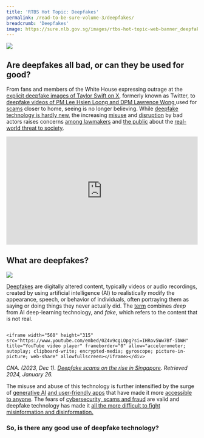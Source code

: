 ```yaml
---
title: 'RTBS Hot Topic: Deepfakes'
permalink: /read-to-be-sure-volume-3/deepfakes/
breadcrumb: 'Deepfakes'
image: https://sure.nlb.gov.sg/images/rtbs-hot-topic-web-banner_deepfake.png
---
```


![](https://sure.nlb.gov.sg/images/rtbs-hot-topic-web-banner_deepfake.png)

## **Are deepfakes all bad, or can they be used for good?**

 

From fans and members of the White House expressing outrage at the [explicit deepfake images of Taylor Swift on X](https://www.straitstimes.com/world/united-states/fake-online-images-of-taylor-swift-alarm-white-house), formerly known as Twitter, to [deepfake videos of PM Lee Hsien Loong and DPM Lawrence Wong ](https://www.channelnewsasia.com/commentary/deepfake-pm-lee-scam-danger-disinformation-election-4050821)used for [scams](https://www.channelnewsasia.com/singapore/deepfake-video-pm-lee-investment-scam-4012946) closer to home, seeing is no longer believing. While [deepfake technology is hardly new](https://www.britannica.com/technology/deepfake), the increasing  [misuse](https://www.reuters.com/article/idUSL1N33P28O/) and [disruption](https://time.com/6565446/biden-deepfake-audio/) by bad actors raises concerns [ among lawmakers](https://www.nbcnews.com/politics/artificial-intelligence-deepfakes-2024-election-states-rcna129525) and [the public](https://itbrief.co.nz/story/research-finds-millennials-and-boomers-fear-deepfakes-and-biometrics-most-of-future-tech) about the [real-world threat to society](https://www.straitstimes.com/tech/public-urged-to-be-on-guard-as-deepfake-content-will-grow-more-sophisticated-experts). 

<style>.embed-container { position: relative; padding-bottom: 56.25%; height: 0; overflow: hidden; max-width: 100%; } .embed-container iframe, .embed-container object, .embed-container embed { position: absolute; top: 0; left: 0; width: 100%; height: 100%; }</style><div class='embed-container'>
<iframe width="560" height="315" src=https://www.youtube.com/embed/MpJRHNjyU0g?si=yhiIpL1o3bQ-AI8g title="YouTube video player" frameborder="0" allow="accelerometer; autoplay; clipboard-write; encrypted-media; gyroscope; picture-in-picture; web-share" allowfullscreen></iframe></div>

  

## What are deepfakes? 

![](https://sure.nlb.gov.sg/images/rtbs-hot-topic-web-banner_deepfake2.png)

[Deepfakes](https://www.wionews.com/entertainment/lifestyle/news-explained-what-are-deepfakes-and-how-to-spot-them-655753) are digitally altered content, typically videos or audio recordings, created by using artificial intelligence (AI) to realistically modify the appearance, speech, or behavior of individuals, often portraying them as saying or doing things they never actually did. The [term](https://www.britannica.com/technology/deepfake) combines *deep* from AI deep-learning technology, and *fake*, which refers to the content that is not real. 

<style>.embed-container { position: relative; padding-bottom: 56.25%; height: 0; overflow: hidden; max-width: 100%; } .embed-container iframe, .embed-container object, .embed-container embed { position: absolute; top: 0; left: 0; width: 100%; height: 100%; }</style><div class='embed-container'>
    <iframe width="560" height="315" src="https://www.youtube.com/embed/0Z4v9cgLOpg?si=IHRov5Ww7Bf-ibWH" title="YouTube video player" frameborder="0" allow="accelerometer; autoplay; clipboard-write; encrypted-media; gyroscope; picture-in-picture; web-share" allowfullscreen></iframe></div>

*CNA. (2023, Dec 1). [Deepfake scams on the rise in Singapore](https://youtu.be/0Z4v9cgLOpg?si=2xy80oFF-4JofWNw). Retrieved 2024, January 26.* 



The misuse and abuse of this technology is further intensified by the surge of [generative AI](https://oecd.ai/en/incidents/21884) [ and user-friendly apps](https://www.wired.com/story/cheap-easy-deepfakes-closer-real-thing/) that have made it more [accessible to anyone](https://www.bloomberg.com/news/articles/2023-09-20/deepfakes-what-are-fake-ai-video-dangers-and-how-to-spot-them). The fears of [cybersecurity, scams and fraud](https://www.straitstimes.com/singapore/scammers-use-deepfakes-to-create-voice-recordings-and-videos-of-victims-family-friends-to-trick-them) are valid and deepfake technology has made it [all the more difficult to fight misinformation and disinformation.](https://theconversation.com/fake-biden-robocall-to-new-hampshire-voters-highlights-how-easy-it-is-to-make-deepfakes-and-how-hard-it-is-to-defend-against-ai-generated-disinformation-221744) 

###  So, is there any good use of deepfake technology? 



![](https://sure.nlb.gov.sg/images/pexels-google-deepmind-18069696.jpg)

[Photo by Google DeepMind from Pexels](https://www.pexels.com/photo/an-artist-s-illustration-of-artificial-intelligence-ai-this-illustration-depicts-language-models-which-generate-text-it-was-created-by-wes-cockx-as-part-of-the-visualising-ai-project-l-18069696/)



Deepfakes serve as a powerful illustration of how generative AI has the potential for good across different fields such as e-commerce, healthcare, art, education and entertainment. In the world of advertising, it can help [break down linguistic barriers](https://www.wipo.int/wipo_magazine/en/2022/02/article_0003.html) as in the case David Beckham’s “Malaria No More” campaign where the famous footballer “delivered” the messages in 9 different languages. [Hollywood is already using “de-aging technology”](https://screenrant.com/movies-deepfake-technology-change-hollywood-how/) to bring back performers who have passed on or achieve realistic depictions of their younger selves. There is also the promise of [making education more engaging, interactive and accessible](https://techinformed.com/deepfakes-for-good-how-synthetic-media-is-transforming-business/) through deepfake in the classrooms. Similar AI-generated video technology used in deepfakes for hoaxes and bogus content has also been used as [a form of entertainment](https://youtu.be/jnNQEiPs5r0?si=8LSSb0-5hXqMQQ-z) particularly on social media (see “[deeptomcruise](https://edition.cnn.com/2021/08/06/tech/tom-cruise-deepfake-tiktok-company/index.html)”).

 

According to a Bloomberg article, the potential of deepfake technology has attracted [serious investments from venture capitalists](https://www.bloomberg.com/news/newsletters/2023-05-17/deepfake-detection-tech-becomes-a-focus-for-venture-capital) (VC) with USD$187.7 million invested in 2022, up from USD$1 million in 2017. This trend is expected to continue as more use cases emerge. New York-based startup, Runway (its technology was behind the Oscar-winning film *[Everything Everywhere All at Once](https://time.com/collection/time100-companies-2023/6285166/runway/)*) secured USD[$141 million funding in 2023](https://techcrunch.com/2023/06/29/runway-a-startup-building-generative-ai-for-content-creators-raises-141m/) not just from traditional VCs but from tech giants Google, Nvidia and Salesforce. Additionally, deepfake media detection startups have also seen investments in 2023: [Reality Defender](https://finance.yahoo.com/news/deepfake-detection-platform-reality-defender-122200225.html) raised USD$15 million while [Deepmedia signed a USD$25 million contract with the U.S. Department of Defense](https://asia.nikkei.com/Business/Technology/Deepfake-spotting-startup-eyes-Asian-government-clients).

 

Tackling the problems of deepfake is not easy. In addition to developing [more detection tools](https://www.euronews.com/next/2024/01/24/plagiarism-fakes-and-copycats-these-are-the-best-tools-to-spot-ai-generated-content), [lawmakers](https://www.nbcnews.com/politics/states-turn-attention-regulating-ai-deepfakes-2024-rcna135122) across the world are [proposing bills](https://news.bloomberglaw.com/ip-law/ai-deepfakes-bill-pushes-publicity-rights-spurs-speech-concerns) and exploring new [regulations](https://www.openaccessgovernment.org/uk-considers-clear-labeling-law-combat-ai-deepfakes/161861/), and social media companies are [updating their policies](https://techcrunch.com/2023/11/14/youtube-adapts-its-policies-for-the-coming-surge-of-ai-videos/?guccounter=1). Others have looked to [public education](https://news.mit.edu/2022/fostering-media-literacy-age-deepfakes-0217) and equipping people with [critical thinking skills](https://theconversation.com/deepfakes-how-to-empower-youth-to-fight-the-threat-of-misinformation-and-disinformation-221171) to safeguard the digital world. 

 

<style>.embed-container { position: relative; padding-bottom: 56.25%; height: 0; overflow: hidden; max-width: 100%; } .embed-container iframe, .embed-container object, .embed-container embed { position: absolute; top: 0; left: 0; width: 100%; height: 100%; }</style><div class='embed-container'>
<iframe width="560" height="315" src="https://www.youtube.com/embed/Z-jkODdn43I?si=mkf02X1LbKO620bd" title="YouTube video player" frameborder="0" allow="accelerometer; autoplay; clipboard-write; encrypted-media; gyroscope; picture-in-picture; web-share" allowfullscreen></iframe></div>

*CNA. 2024, January 10. How to report deepfake scam ads on social media. Retrieved 2024, February 26.* 



**So, do you think that deepfake technology can ever make a positive impact?**



<table border="2" style="background-color:#FFFFFF;border-collapse:collapse;border:2px solid #000000;color:#000000;width:100%" cellpadding="3" cellspacing="3">
	<tr>
        <th style="width:50%"><font size=5>Yes, deepfake technology is being used for good.</font></th>
        <th><font size=5>No, deepfake technology is far too riddled with problems. </font></th>
	</tr>
	<tr>
		<td><b>Deepfakes can be used for educational purposes.</b>
<br><br>
Deepfake technology can be used for educational purposes. <a href="https://www.smithsonianmag.com/smart-news/this-deepfake-exhibition-shows-how-convincing-the-new-technology-can-be-180979619/">Museums</a> have brought “art and history to life” as in the case of <a href="https://www.theverge.com/2019/5/10/18540953/salvador-dali-lives-deepfake-museum">Dali Lives</a> exhibition and Samsung’s AI research lab’s <a href="https://www.bbc.com/news/technology-48395521">Mona Lisa</a>. There are positive use cases of deepfakes in the classroom such as engaging with <a href="https://www.techlearning.com/news/how-to-teach-with-deep-fake-technology">historical figures</a>.
<br><br>
</td>
		<td><b>Deepfakes can mislead and misinform, undermining public trust.</b>
<br><br>
There is a growing number of deepfakes of political figures such as <a href="https://factcheck.afp.com/doc.afp.com.33YP34M">US President Biden</a>, Slovakia’s <a href="https://www.wired.co.uk/article/slovakia-election-deepfakes">election candidates</a> discussing how to rig votes and <a href="https://www.theguardian.com/world/2022/mar/19/russia-ukraine-infowar-deepfakes">Ukraine President Zelenskiy’s</a> call to lay down arms. These are but the tip of the iceberg of the waves of disinformation arising from deepfake technology. Experts and lawmakers caution that deepfakes could harm reputation and <a href="https://www.bbc.com/news/uk-politics-67518511">disrupt elections globally</a>. 
 </td>
	</tr>
	<tr>
		<td><b>Deepfake could potentially improve healthcare and accessibility.</b>	 
<br><br>
Generative adversarial networks (GAN), the algorithms behind deepfakes, could assist in the <a href="https://www.technologyreview.com/2019/07/05/134286/ai-deepfakes-gans-medical-cancer-diagnosis/">accuracy of cancer</a> and <a href="https://www.prnewswire.com/news-releases/synthetic-medical-imaging-how-deepfakes-could-improve-healthcare-301611438.html">dental</a> diagnosis and <a href="https://www.voxweb.nl/english/professor-lets-victims-talk-to-a-deepfake-to-process-their-trauma">therapy</a>. Patients who suffer from voice loss could possibly <a href="https://www.cbsnews.com/news/artificial-intelligence-als-patients-preserve-voice-lou-gehrigs-disease/">preserve or reclaim their voices</a> with <a href="https://www.yahoo.com/lifestyle/deepfake-tech-gives-val-kilmer-192409197.html">deepfake audio</a>. There is also the possibility of removing language barriers for <a href="https://www.theverge.com/2021/5/18/22430340/deepfake-dubs-dubbing-film-tv-flawless-startup">entertainment</a>, <a href="https://timreview.ca/article/1282">communication and education</a> purposes. 
</td>
        <td><b>The use of deepfakes is worsening online harms against women. </b> 
<br><br>
While edited images or video are not a new concept, AI technology like deepfake has made the <a href="https://www.straitstimes.com/singapore/no-recent-spike-in-tech-facilitated-sexual-harm-but-ai-poses-concern-for-future-women-s-groups">process easier and more accessible</a>. <a href="https://www.vogue.com/article/scary-reality-of-deepfakes-online-abuse">Non-consensual creation</a> of graphic images and videos are putting <a href="https://edition.cnn.com/2023/10/29/opinions/deepfake-pornography-thriving-business-compton-hamlyn/index.html">girls and women at increased risk of online harms</a>, as in the <a href="https://theconversation.com/cyberbullying-girls-with-pornographic-deepfakes-is-a-form-of-misogyny-217182">cyberbullying</a> case of <a href="https://www.bbc.com/news/world-europe-66877718">young girls</a> in <a href="https://edition.cnn.com/2023/09/20/europe/spain-deepfake-images-investigation-scli-intl/index.html">Spain</a> and harassment of celebrities like <a href="https://www.straitstimes.com/world/united-states/fake-online-images-of-taylor-swift-alarm-white-house">Taylor Swift</a>. Some believe too that with more women becoming victims of deepfake, <a href="https://www.vogue.com/article/scary-reality-of-deepfakes-online-abuse">“we face a future where women’s voices are traded and their voices muted”</a>.  
<br><br>            
</td>
	</tr>
	<tr>
		<td><b>Entertainment industry stand to gain from the use of deepfake technology.</b>
<br><br>
There are countless applications of deepfake technology in the entertainment industry – from recreating scenes with unavailable actors or depicting them younger as in the case of the ‘de-aged’ Mark Hamill in <a href="https://www.youtube.com/watch?v=wrHXA2cSpNU">The Mandalorian</a> and Harrison Ford in <a href="https://www.wired.co.uk/article/indiana-jones-and-the-dial-of-destiny-de-aging-tech">Indiana Jones and the Dial of Destiny</a> to exploring new <a href="https://www.analyticsinsight.net/deepfake-in-entertainment-impact-on-film-and-television/">creative expressions</a>. Production companies could <a href="https://www.dataart.com/blog/positive-applications-for-deepfake-technology-by-max-kalmykov">save money and time</a> by leveraging on deepfake technology to edit or alter videos without requiring a reshoot. <a href="https://www.wipo.int/wipo_magazine/en/2022/02/article_0003.html">Celebrities or influencers could also create personalised messages</a> or increase their reach and presence globally as seen in footballer Lionel Messi’s partnership with PepsiCo, which enabled fans to <a href="https://www.synthesia.io/post/messi">generate customised video messages using his deepfake avatar</a> in 8 different languages.  
</td>
		<td><b>Deepfake scams are the latest addition to generative AI scams.</b>  
<br><br>Scammers can use deepfake technology to create <a href="https://www.straitstimes.com/singapore/scammers-use-deepfakes-to-create-voice-recordings-and-videos-of-victims-family-friends-to-trick-them">voice recordings to trick victims</a> into <a href="https://www.reuters.com/technology/deepfake-scam-china-fans-worries-over-ai-driven-fraud-2023-05-22/">transferring money</a>, or produce promotional videos that realistically feature <a href="https://youtu.be/0Qpxecldv4A?si=NHM11wCOo9uVoqGv">celebrities</a> or <a href="https://www.theguardian.com/technology/2024/jan/12/deepfake-video-adverts-sunak-facebook-alarm-ai-risk-election">politicians endorsing products and services that they never did</a>. In fact, in January 2024, it was reported that YouTube has <a hhref="https://me.mashable.com/tech/37461/youtube-deletes-1000-scam-videos-with-ai-generated-celebrity-ads">deleted more than 1,000 deepfake advertisements</a> featuring renowned personalities. Experts are concerned that as such technologies go mainstream <a href="https://www.cbsnews.com/sanfrancisco/news/ai-deepfakes-experts-warn-election-impacts-as-social-media-guardrails-fade/">without strong guardrails</a>, we will see an <a href="https://www.bnnbloomberg.ca/deepfake-imposter-scams-are-driving-a-new-wave-of-fraud-1.1961843">increase</a> in the volume and customisation of such cybercrimes.
</td>
	</tr>
</table>




## **Recommended Resources** 

 

### Videos

<style>.embed-container { position: relative; padding-bottom: 56.25%; height: 0; overflow: hidden; max-width: 100%; } .embed-container iframe, .embed-container object, .embed-container embed { position: absolute; top: 0; left: 0; width: 100%; height: 100%; }</style><div class='embed-container'>
<iframe width="560" height="315" src="https://www.youtube.com/embed/NBd9-8b6P0U?si=iC8XvLSbIsIHQTO9" title="YouTube video player" frameborder="0" allow="accelerometer; autoplay; clipboard-write; encrypted-media; gyroscope; picture-in-picture; web-share" allowfullscreen></iframe></div>

*MSNBC. (2024, Jan 26). [Is 2024 going to be the ‘deepfake’ election?](https://youtu.be/NBd9-8b6P0U?si=rvVIlFMXBfuPCrni) Retrieved 2024, January 26.*



<style>.embed-container { position: relative; padding-bottom: 56.25%; height: 0; overflow: hidden; max-width: 100%; } .embed-container iframe, .embed-container object, .embed-container embed { position: absolute; top: 0; left: 0; width: 100%; height: 100%; }</style><div class='embed-container'>
<iframe width="560" height="315" src="https://www.youtube.com/embed/0Z4v9cgLOpg?si=YQZm4aDp91KCwno4" title="YouTube video player" frameborder="0" allow="accelerometer; autoplay; clipboard-write; encrypted-media; gyroscope; picture-in-picture; web-share" allowfullscreen></iframe></div>

*CNA. (2023, Dec 1). [Deepfake scams on the rise in Singapore](https://youtu.be/0Z4v9cgLOpg?si=2xy80oFF-4JofWNw). Retrieved 2024, January 26. <br>*



<style>.embed-container { position: relative; padding-bottom: 56.25%; height: 0; overflow: hidden; max-width: 100%; } .embed-container iframe, .embed-container object, .embed-container embed { position: absolute; top: 0; left: 0; width: 100%; height: 100%; }</style><div class='embed-container'>
<iframe width="560" height="315" src="https://www.youtube.com/embed/gFRxyOjr4Gg?si=d5Lr5fl3aqnyDFDn" title="YouTube video player" frameborder="0" allow="accelerometer; autoplay; clipboard-write; encrypted-media; gyroscope; picture-in-picture; web-share" allowfullscreen></iframe></div>

*Channel 4 News. (2023, July 8). [How do we prevent AI from creating deepfakes?](https://youtu.be/gFRxyOjr4Gg?si=1vQ-4tPweOgd8WZi) Retrieved 2024, January 26.*



<style>.embed-container { position: relative; padding-bottom: 56.25%; height: 0; overflow: hidden; max-width: 100%; } .embed-container iframe, .embed-container object, .embed-container embed { position: absolute; top: 0; left: 0; width: 100%; height: 100%; }</style><div class='embed-container'>
<iframe width="560" height="315" src="https://www.youtube.com/embed/SHSmo72oVao?si=hRhVxBLiO9sWhyWs" title="YouTube video player" frameborder="0" allow="accelerometer; autoplay; clipboard-write; encrypted-media; gyroscope; picture-in-picture; web-share" allowfullscreen></iframe></div>

*TED. (2023, May 19). [The Incredible Creativity of Deepfakes – and the Worrying Future of AI.](https://youtu.be/SHSmo72oVao?si=uaJZqlI3K5R7YJZu) Retrieved 2024, January 26.* 





### Websites

Axelrod, J. (2024, Jan 18). [Think deepfakes are bad? ‘Cheapfakes’ are far more dangerous](https://www.thedailybeast.com/think-deepfakes-are-bad-cheapfakes-are-far-more-dangerous). *The Daily Beast.* Retrieved 2024, January 25. 

Leong, D. (2024, Jan 17). [Commentary: PM Lee’s deepfake video and the risk when seeing is no longer believing](https://www.channelnewsasia.com/commentary/deepfake-pm-lee-scam-danger-disinformation-election-4050821). *CNA*. Retrieved 2024, January 25. 

Katira, Kirti. (2023, Dec 27). [Explained. What are deepfakes and how to spot them?](https://www.wionews.com/entertainment/lifestyle/news-explained-what-are-deepfakes-and-how-to-spot-them-655753) *Wionews.* Retrieved 2024, January 26.

Patterson, D. (2023, October 5). [Deepfakes for good? How synthetic media is transforming business](https://techinformed.com/deepfakes-for-good-how-synthetic-media-is-transforming-business/). *Tech Informed.* Retrieved 2024, January 24. 

 

### Podcasts

The New Yorker. (2023, November 15). [We’ve been wrong to worry about deepfakes (so far)](https://www.newyorker.com/podcast/political-scene/weve-been-wrong-to-worry-about-deepfakes-so-far). Retrieved 2024, January 29.  

Northwestern University’s Roberta Buffett Institute for Global Affairs. (2023, May 21*). [Breaking Boundaries: The Future of Deepfakes with V.S. Subrahmanian, PhD](https://buffett.northwestern.edu/news/breaking-boundaries-podcast/future-of-deepfakes-with-vs-subrahmanian.html)*. Retrieved 2024, January 29. 

NPR. (2023, April 27). [AI-generated deepfakes are moving fast. Policymakers can’t keep up](https://www.npr.org/2023/04/27/1172387911/how-can-people-spot-fake-images-created-by-artificial-intelligence). Retrieved 2024, January 29. 

BBC. (2022, May 17). [The future will be synthesized: Deepfakes for disinformation](https://www.bbc.co.uk/sounds/play/m0017cmd). Retrieved 2024, January 29. 

 

### NLB eBooks	

<table border="2" style="background-color:#FFFFFF;border-collapse:collapse;border:2px solid #000000;color:#000000;width:100%" cellpadding="3" cellspacing="3">
	<tr>
        <th style="width:50%"></th>
        <th></th>
	</tr>
	<tr>
        <td><a href="https://nlb.overdrive.com/media/5787734"><img src="https://sure.nlb.gov.sg/images/rtbs-vol3-iss4-bookcover1.jpg"></a></td>
        <td><a href="https://nlb.overdrive.com/media/5787734"><b>Deepfakes: The Coming Infocalypse</b></a><br>
Scnick, N. (2020). Deepfakes: The Coming Infocalypse. New York: Grand Central Publishing. 
<br><br>
Retrieved from OverDrive. (myLibrary username is required to access the eBook).
<br><br></td>
    </tr>
    <tr>
        <td><a href="https://nlb.overdrive.com/media/5600231 "><img src="https://sure.nlb.gov.sg/images/rtbs-vol3-iss4-bookcover2.jpg"></a></td>
        <td><a href="https://nlb.overdrive.com/media/5600231 "><b>Deepfake.</b></a><br>
Abbit, Linda. The conscious caregiver: A mindful approach to caring for your loved one without losing yourself. New York: Adams Media, 2017. 
<br><br>
Retrieved from OverDrive. (myLibrary username is required to access the eBook).
</td>
	</tr>
        <tr>
        <td><a href="https://nlb.overdrive.com/media/9563844"><img src="https://sure.nlb.gov.sg/images/rtbs-vol3-iss4-bookcover3.jpg"></a></td>
        <td><a href="https://nlb.overdrive.com/media/9563844"><b>The Coming Wave: Technology, Power and the Twenty-First Century’s Greatest Dilemma. </b></a><br>
Suleyman, M. and Bhaskar, M. (2023). The Coming Wave: Technology, Power and the Twenty-First Century’s Greatest Dilemma. New York: Crown.
<br><br>
Retrieved from OverDrive. (myLibrary username is required to access the eBook).
</td>
	</tr> 
        <tr>
        <td><a href="https://nlb.overdrive.com/media/9699616"><img src="https://sure.nlb.gov.sg/images/rtbs-vol3-iss4-bookcover4.jpg"></a></td>
        <td><a href="https://nlb.overdrive.com/media/9699616"><b>Exploring Deepfakes: Deploy powerful AI techniques for face replacement and more with this comprehensive guide. </b></a><br>
Lyon, B. and Tora, M. (2023). Exploring Deepfakes: Deploy powerful AI techniques for face replacement and more with this comprehensive guide. Birmingham: Packt Publishing. 
<br><br>
Retrieved from OverDrive. (myLibrary username is required to access the eBook).
</td>
	</tr> 
</table>
